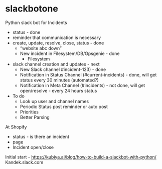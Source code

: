 # slackbotone

Python slack bot for Incidents
- status - done
- reminder that communication is necessary
- create, update, resolve, close, status - done
  - “website abc down”
  - New incident in Filesystem/DB/Opsgenie - done
    - Filesystem
- slack channel creation and updates - next
  - New Slack channel #incident-123) - done
  - Notification in Status Channel (#current-incidents) - done, will get status every 30 minutes (automated?)
  - Notification in Meta Channel (#incidents) - not done, will get open/resolve - every 24 hours status
- To do
  - Look up user and channel names
  - Periodic Status post reminder or auto post
  - Priorities
  - Better Parsing

At Shopify
- status - is there an incident
- page 
- Incident open/close

Initial start - https://kubiya.ai/blog/how-to-build-a-slackbot-with-python/
Kandek.slack.com
